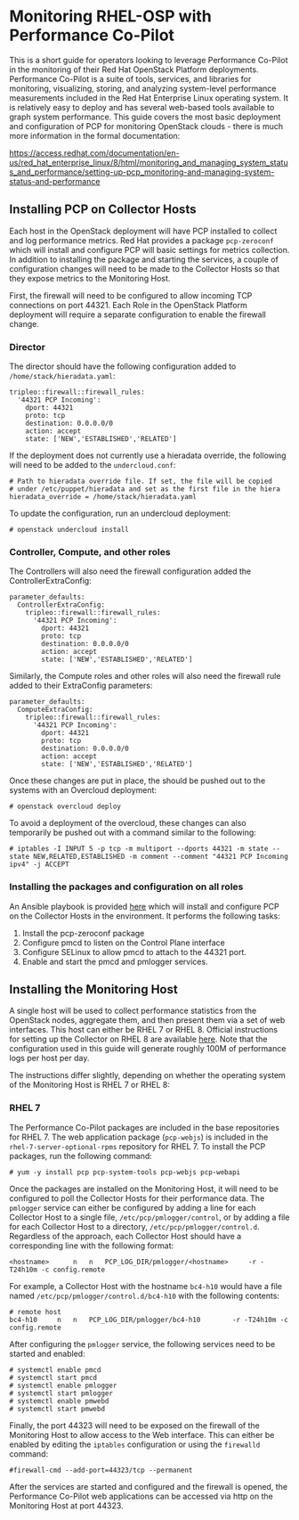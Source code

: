 # Monitoring RHEL-OSP with Performance Co-Pilot

This is a short guide for operators looking to leverage Performance Co-Pilot in the monitoring of their Red Hat OpenStack Platform deployments. Performance Co-Pilot is a suite of tools, services, and libraries for monitoring, visualizing, storing, and analyzing system-level performance measurements included in the Red Hat Enterprise Linux operating system. It is relatively easy to deploy and has several web-based tools available to graph system performance. This guide covers the most basic deployment and configuration of PCP for monitoring OpenStack clouds - there is much more information in the formal documentation:

https://access.redhat.com/documentation/en-us/red_hat_enterprise_linux/8/html/monitoring_and_managing_system_status_and_performance/setting-up-pcp_monitoring-and-managing-system-status-and-performance

## Installing PCP on Collector Hosts

Each host in the OpenStack deployment will have PCP installed to collect and log performance metrics. Red Hat provides a package ```pcp-zeroconf``` which will install and configure PCP will basic settings for metrics collection. In addition to installing the package and starting the services, a couple of configuration changes will need to be made to the Collector Hosts so that they expose metrics to the Monitoring Host.

First, the firewall will need to be configured to allow incoming TCP connections on port 44321. Each Role in the OpenStack Platform deployment will require a separate configuration to enable the firewall change. 

### Director
The director should have the following configuration added to ```/home/stack/hieradata.yaml```:

```
tripleo::firewall::firewall_rules:
  '44321 PCP Incoming':
    dport: 44321
    proto: tcp
    destination: 0.0.0.0/0
    action: accept
    state: ['NEW','ESTABLISHED','RELATED']
```

If the deployment does not currently use a hieradata override, the following will need to be added to the ```undercloud.conf```:

```
# Path to hieradata override file. If set, the file will be copied
# under /etc/puppet/hieradata and set as the first file in the hiera
hieradata_override = /home/stack/hieradata.yaml
```

To update the configuration, run an undercloud deployment:

```
# openstack undercloud install
```

### Controller, Compute, and other roles

The Controllers will also need the firewall configuration added the ControllerExtraConfig:

```
parameter_defaults:
  ControllerExtraConfig:
    tripleo::firewall::firewall_rules:
      '44321 PCP Incoming':
        dport: 44321
        proto: tcp
        destination: 0.0.0.0/0
        action: accept
        state: ['NEW','ESTABLISHED','RELATED']
```
Similarly, the Compute roles and other roles will also need the firewall rule added to their ExtraConfig parameters:
```
parameter_defaults:
  ComputeExtraConfig:
    tripleo::firewall::firewall_rules:
      '44321 PCP Incoming':
        dport: 44321
        proto: tcp
        destination: 0.0.0.0/0
        action: accept
        state: ['NEW','ESTABLISHED','RELATED']
```

Once these changes are put in place, the should be pushed out to the systems with an Overcloud deployment:

```
# openstack overcloud deploy
```

To avoid a deployment of the overcloud, these changes can also temporarily be pushed out with a command similar to the following:

```
# iptables -I INPUT 5 -p tcp -m multiport --dports 44321 -m state --state NEW,RELATED,ESTABLISHED -m comment --comment "44321 PCP Incoming ipv4" -j ACCEPT
```

### Installing the packages and configuration on all roles

An Ansible playbook is provided [here](playbooks/install_pcp.yaml) which will install and configure PCP on the Collector Hosts in the environment. It performs the following tasks:

1) Install the pcp-zeroconf package
2) Configure pmcd to listen on the Control Plane interface
3) Configure SELinux to allow pmcd to attach to the 44321 port.
4) Enable and start the pmcd and pmlogger services.

## Installing the Monitoring Host

A single host will be used to collect performance statistics from the OpenStack nodes, aggregate them, and then present them via a set of web interfaces. This host can either be RHEL 7 or RHEL 8. Official instructions for setting up the Collector on RHEL 8 are available [here](https://access.redhat.com/documentation/en-us/red_hat_enterprise_linux/8/html/monitoring_and_managing_system_status_and_performance/logging-performance-data-with-pmlogger_monitoring-and-managing-system-status-and-performance#setting-up-the-central-server-to-collect-data_logging-performance-data-with-pmlogger). Note that the configuration used in this guide will generate roughly 100M of performance logs per host per day.

The instructions differ slightly, depending on whether the operating system of the Monitoring Host is RHEL 7 or RHEL 8:

### RHEL 7

The Performance Co-Pilot packages are included in the base repositories for RHEL 7. The web application package (```pcp-webjs```) is included in the ```rhel-7-server-optional-rpms``` repository for RHEL 7. To install the PCP packages, run the following command:

```
# yum -y install pcp pcp-system-tools pcp-webjs pcp-webapi
```

Once the packages are installed on the Monitoring Host, it will need to be configured to poll the Collector Hosts for their performance data. The ```pmlogger``` service can either be configured by adding a line for each Collector Host to a single file, ```/etc/pcp/pmlogger/control```, or by adding a file for each Collector Host to a directory, ```/etc/pcp/pmlogger/control.d```. Regardless of the approach, each Collector Host should have a corresponding line with the following format:

```
<hostname>		n   n	PCP_LOG_DIR/pmlogger/<hostname>		-r -T24h10m -c config.remote
```

For example, a Collector Host with the hostname ```bc4-h10``` would have a file named ```/etc/pcp/pmlogger/control.d/bc4-h10``` with the following contents:

```
# remote host
bc4-h10		n   n	PCP_LOG_DIR/pmlogger/bc4-h10		-r -T24h10m -c config.remote
```

After configuring the ```pmlogger``` service, the following services need to be started and enabled:

```
# systemctl enable pmcd
# systemctl start pmcd
# systemctl enable pmlogger
# systemctl start pmlogger
# systemctl enable pmwebd
# systemctl start pmwebd
```

Finally, the port 44323 will need to be exposed on the firewall of the Monitoring Host to allow access to the Web interface. This can either be enabled by editing the ```iptables``` configuration or using the ```firewalld``` command:

```
#firewall-cmd --add-port=44323/tcp --permanent
```

After the services are started and configured and the firewall is opened, the Performance Co-Pilot web applications can be accessed via http on the Monitoring Host at port 44323.





